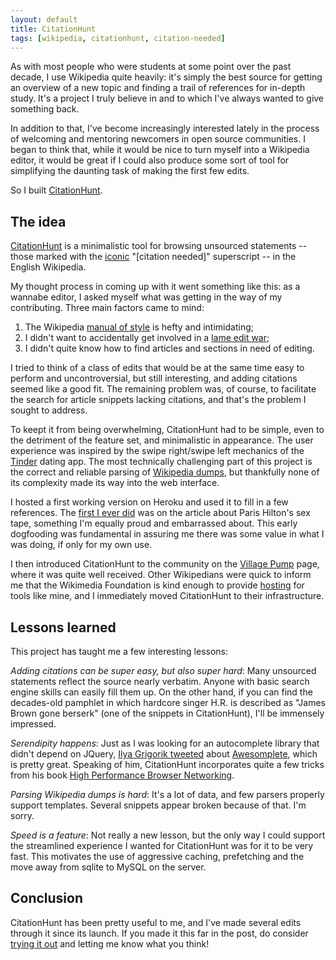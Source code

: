 ```yaml
---
layout: default
title: CitationHunt
tags: [wikipedia, citationhunt, citation-needed]
---
```


As with most people who were students at some point over the past decade, I use Wikipedia quite heavily: it's simply the best source for getting an overview of a new topic and finding a trail of references for in-depth study. It's a project I truly believe in and to which I've always wanted to give something back.

In addition to that, I've become increasingly interested lately in the process of welcoming and mentoring newcomers in open source communities. I began to think that, while it would be nice to turn myself into a Wikipedia editor, it would be great if I could also produce some sort of tool for simplifying the daunting task of making the first few edits.

So I built [CitationHunt](https://tools.wmflabs.org/citationhunt).

<!-- RSS summary end -->

## The idea

[CitationHunt](https://tools.wmflabs.org/citationhunt) is a minimalistic tool for browsing unsourced statements -- those marked with the [iconic](http://knowyourmeme.com/memes/citation-needed) "[citation needed]" superscript -- in the English Wikipedia.

My thought process in coming up with it went something like this: as a wannabe editor, I asked myself what was getting in the way of my contributing. Three main factors came to mind:

1. The Wikipedia [manual of style](https://en.wikipedia.org/wiki/Wikipedia:Manual_of_Style) is hefty and intimidating;
2. I didn't want to accidentally get involved in a [lame edit war](https://en.wikipedia.org/wiki/Wikipedia:Lamest_edit_wars);
3. I didn't quite know how to find articles and sections in need of editing.

I tried to think of a class of edits that would be at the same time easy to perform and uncontroversial, but still interesting, and adding citations seemed like a good fit. The remaining problem was, of course, to facilitate the search for article snippets lacking citations, and that's the problem I sought to address.

To keept it from being overwhelming, CitationHunt had to be simple, even to the detriment of the feature set, and minimalistic in appearance. The user experience was inspired by the swipe right/swipe left mechanics of the [Tinder](http://www.gotinder.com/) dating app. The most technically challenging part of this project is the correct and reliable parsing of [Wikipedia dumps](https://dumps.wikimedia.org/), but thankfully none of its complexity made its way into the web interface.

I hosted a first working version on Heroku and used it to fill in a few references. The [first I ever did](https://en.wikipedia.org/w/index.php?title=1_Night_in_Paris&diff=prev&oldid=648055729) was on the article about Paris Hilton's sex tape, something I'm equally proud and embarrassed about. This early dogfooding was fundamental in assuring me there was some value in what I was doing, if only for my own use.

I then introduced CitationHunt to the community on the [Village Pump](https://en.wikipedia.org/wiki/Wikipedia:Village_pump_%28idea_lab%29/Archive_16#CitationHunt) page, where it was quite well received. Other Wikipedians were quick to inform me that the Wikimedia Foundation is kind enough to provide [hosting](https://tools.wmflabs.org/) for tools like mine, and I immediately moved CitationHunt to their infrastructure.

## Lessons learned

This project has taught me a few interesting lessons:

_Adding citations can be super easy, but also super hard_: Many unsourced statements reflect the source nearly verbatim. Anyone with basic search engine skills can easily fill them up. On the other hand, if you can find the decades-old pamphlet in which hardcore singer H.R. is described as "James Brown gone berserk" (one of the snippets in CitationHunt), I'll be immensely impressed.

_Serendipity happens_: Just as I was looking for an autocomplete library that didn't depend on JQuery, [Ilya Grigorik tweeted](https://twitter.com/igrigorik/status/570350118416699393) about [Awesomplete](https://github.com/LeaVerou/awesomplete), which is pretty great. Speaking of him, CitationHunt incorporates quite a few tricks from his book [High Performance Browser Networking](http://www.amazon.com/High-Performance-Browser-Networking-performance/dp/1449344763/).

_Parsing Wikipedia dumps is hard_: It's a lot of data, and few parsers properly support templates. Several snippets appear broken because of that. I'm sorry.

_Speed is a feature_: Not really a new lesson, but the only way I could support the streamlined experience I wanted for CitationHunt was for it to be very fast. This motivates the use of aggressive caching, prefetching and the move away from sqlite to MySQL on the server.

## Conclusion

CitationHunt has been pretty useful to me, and I've made several edits through it since its launch. If you made it this far in the post, do consider [trying it out](https://tools.wmflabs.org/citationhunt) and letting me know what you think!

